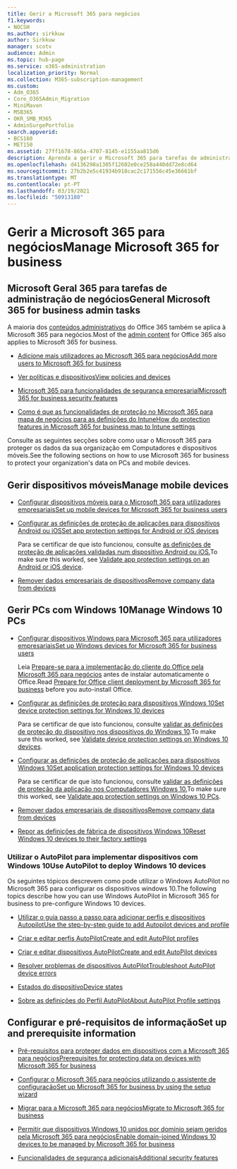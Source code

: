 ```yaml
---
title: Gerir a Microsoft 365 para negócios
f1.keywords:
- NOCSH
ms.author: sirkkuw
author: Sirkkuw
manager: scotv
audience: Admin
ms.topic: hub-page
ms.service: o365-administration
localization_priority: Normal
ms.collection: M365-subscription-management
ms.custom:
- Adm_O365
- Core_O365Admin_Migration
- MiniMaven
- MSB365
- OKR_SMB_M365
- AdminSurgePortfolio
search.appverid:
- BCS160
- MET150
ms.assetid: 27ff1678-865a-4707-8145-e1155aa815d6
description: Aprenda a gerir o Microsoft 365 para tarefas de administração relacionadas com negócios, dispositivos móveis, PCs Windows 10 e muitas dessas tarefas.
ms.openlocfilehash: d4136298a1305f12602e0ce258a440dd72e8cd64
ms.sourcegitcommit: 27b2b2e5c41934b918cac2c171556c45e36661bf
ms.translationtype: MT
ms.contentlocale: pt-PT
ms.lasthandoff: 03/19/2021
ms.locfileid: "50913180"
---
```

# <a name="manage-microsoft-365-for-business"></a><span data-ttu-id="c7bfb-103">Gerir a Microsoft 365 para negócios</span><span class="sxs-lookup"><span data-stu-id="c7bfb-103">Manage Microsoft 365 for business</span></span>

## <a name="general-microsoft-365-for-business-admin-tasks"></a><span data-ttu-id="c7bfb-104">Microsoft Geral 365 para tarefas de administração de negócios</span><span class="sxs-lookup"><span data-stu-id="c7bfb-104">General Microsoft 365 for business admin tasks</span></span>

<span data-ttu-id="c7bfb-105">A maioria dos [conteúdos administrativos](/office365/admin/admin-home) do Office 365 também se aplica à Microsoft 365 para negócios.</span><span class="sxs-lookup"><span data-stu-id="c7bfb-105">Most of the [admin content](/office365/admin/admin-home) for Office 365 also applies to Microsoft 365 for business.</span></span>

- [<span data-ttu-id="c7bfb-106">Adicione mais utilizadores ao Microsoft 365 para negócios</span><span class="sxs-lookup"><span data-stu-id="c7bfb-106">Add more users to Microsoft 365 for business</span></span>](../admin/add-users/add-users.md)
    
- [<span data-ttu-id="c7bfb-107">Ver políticas e dispositivos</span><span class="sxs-lookup"><span data-stu-id="c7bfb-107">View policies and devices</span></span>](view-policies-and-devices.md)
    
- [<span data-ttu-id="c7bfb-108">Microsoft 365 para funcionalidades de segurança empresarial</span><span class="sxs-lookup"><span data-stu-id="c7bfb-108">Microsoft 365 for business security features</span></span>](security-features.md)
    
- [<span data-ttu-id="c7bfb-109">Como é que as funcionalidades de proteção no Microsoft 365 para mapa de negócios para as definições do Intune</span><span class="sxs-lookup"><span data-stu-id="c7bfb-109">How do protection features in Microsoft 365 for business map to Intune settings</span></span>](map-protection-features-to-intune-settings.md)
    
<span data-ttu-id="c7bfb-110">Consulte as seguintes secções sobre como usar o Microsoft 365 para proteger os dados da sua organização em Computadores e dispositivos móveis.</span><span class="sxs-lookup"><span data-stu-id="c7bfb-110">See the following sections on how to use Microsoft 365 for business to protect your organization's data on PCs and mobile devices.</span></span>
  
## <a name="manage-mobile-devices"></a><span data-ttu-id="c7bfb-111">Gerir dispositivos móveis</span><span class="sxs-lookup"><span data-stu-id="c7bfb-111">Manage mobile devices</span></span>

- [<span data-ttu-id="c7bfb-112">Configurar dispositivos móveis para o Microsoft 365 para utilizadores empresariais</span><span class="sxs-lookup"><span data-stu-id="c7bfb-112">Set up mobile devices for Microsoft 365 for business users</span></span>](set-up-mobile-devices.md)
    
- [<span data-ttu-id="c7bfb-113">Configurar as definições de proteção de aplicações para dispositivos Android ou iOS</span><span class="sxs-lookup"><span data-stu-id="c7bfb-113">Set app protection settings for Android or iOS devices</span></span>](app-protection-settings-for-android-and-ios.md)
    
    <span data-ttu-id="c7bfb-114">Para se certificar de que isto funcionou, consulte [as definições de proteção de aplicações validadas num dispositivo Android ou iOS.](validate-settings-on-android-or-ios.md)</span><span class="sxs-lookup"><span data-stu-id="c7bfb-114">To make sure this worked, see [Validate app protection settings on an Android or iOS device](validate-settings-on-android-or-ios.md).</span></span> 
    
- [<span data-ttu-id="c7bfb-115">Remover dados empresariais de dispositivos</span><span class="sxs-lookup"><span data-stu-id="c7bfb-115">Remove company data from devices</span></span>](remove-company-data.md)
    
## <a name="manage-windows-10-pcs"></a><span data-ttu-id="c7bfb-116">Gerir PCs com Windows 10</span><span class="sxs-lookup"><span data-stu-id="c7bfb-116">Manage Windows 10 PCs</span></span>

- [<span data-ttu-id="c7bfb-117">Configurar dispositivos Windows para Microsoft 365 para utilizadores empresariais</span><span class="sxs-lookup"><span data-stu-id="c7bfb-117">Set up Windows devices for Microsoft 365 for business users</span></span>](set-up-windows-devices.md)

    <span data-ttu-id="c7bfb-118">Leia [Prepare-se para a implementação do cliente do Office pela Microsoft 365 para negócios](prepare-for-office-client-deployment.md) antes de instalar automaticamente o Office.</span><span class="sxs-lookup"><span data-stu-id="c7bfb-118">Read [Prepare for Office client deployment by Microsoft 365 for business](prepare-for-office-client-deployment.md) before you auto-install Office.</span></span> 
    
- [<span data-ttu-id="c7bfb-119">Configurar as definições de proteção para dispositivos Windows 10</span><span class="sxs-lookup"><span data-stu-id="c7bfb-119">Set device protection settings for Windows 10 devices</span></span>](protection-settings-for-windows-10-pcs.md)
    
    <span data-ttu-id="c7bfb-120">Para se certificar de que isto funcionou, consulte [validar as definições de proteção do dispositivo nos dispositivos do Windows 10](validate-settings-on-windows-10-pcs.md).</span><span class="sxs-lookup"><span data-stu-id="c7bfb-120">To make sure this worked, see [Validate device protection settings on Windows 10 devices](validate-settings-on-windows-10-pcs.md).</span></span> 
    
- [<span data-ttu-id="c7bfb-121">Configurar as definições de proteção de aplicações para dispositivos Windows 10</span><span class="sxs-lookup"><span data-stu-id="c7bfb-121">Set application protection settings for Windows 10 devices</span></span>](protection-settings-for-windows-10-devices.md)
    
    <span data-ttu-id="c7bfb-122">Para se certificar de que isto funcionou, consulte [validar as definições de proteção da aplicação nos Computadores Windows 10.](validate-protection-settings-on-windows-10-pcs.md)</span><span class="sxs-lookup"><span data-stu-id="c7bfb-122">To make sure this worked, see [Validate app protection settings on Windows 10 PCs](validate-protection-settings-on-windows-10-pcs.md).</span></span> 
    
- [<span data-ttu-id="c7bfb-123">Remover dados empresariais de dispositivos</span><span class="sxs-lookup"><span data-stu-id="c7bfb-123">Remove company data from devices</span></span>](remove-company-data.md)
    
- [<span data-ttu-id="c7bfb-124">Repor as definições de fábrica de dispositivos Windows 10</span><span class="sxs-lookup"><span data-stu-id="c7bfb-124">Reset Windows 10 devices to their factory settings</span></span>](reset-devices-to-factory-settings.md)
    
### <a name="use-autopilot-to-deploy-windows-10-devices"></a><span data-ttu-id="c7bfb-125">Utilizar o AutoPilot para implementar dispositivos com Windows 10</span><span class="sxs-lookup"><span data-stu-id="c7bfb-125">Use AutoPilot to deploy Windows 10 devices</span></span>

<span data-ttu-id="c7bfb-126">Os seguintes tópicos descrevem como pode utilizar o Windows AutoPilot no Microsoft 365 para configurar os dispositivos windows 10.</span><span class="sxs-lookup"><span data-stu-id="c7bfb-126">The following topics describe how you can use Windows AutoPilot in Microsoft 365 for business to pre-configure Windows 10 devices.</span></span>
  
- [<span data-ttu-id="c7bfb-127">Utilizar o guia passo a passo para adicionar perfis e dispositivos Autopilot</span><span class="sxs-lookup"><span data-stu-id="c7bfb-127">Use the step-by-step guide to add Autopilot devices and profile</span></span>](add-autopilot-devices-and-profile.md)
    
- [<span data-ttu-id="c7bfb-128">Criar e editar perfis AutoPilot</span><span class="sxs-lookup"><span data-stu-id="c7bfb-128">Create and edit AutoPilot profiles</span></span>](create-and-edit-autopilot-profiles.md)
    
- [<span data-ttu-id="c7bfb-129">Criar e editar dispositivos AutoPilot</span><span class="sxs-lookup"><span data-stu-id="c7bfb-129">Create and edit AutoPilot devices</span></span>](create-and-edit-autopilot-devices.md)
    
- [<span data-ttu-id="c7bfb-130">Resolver problemas de dispositivos AutoPilot</span><span class="sxs-lookup"><span data-stu-id="c7bfb-130">Troubleshoot AutoPilot device errors</span></span>](troubleshoot-autopilot-errors.md)
    
- [<span data-ttu-id="c7bfb-131">Estados do dispositivo</span><span class="sxs-lookup"><span data-stu-id="c7bfb-131">Device states</span></span>](device-states.md)
    
- [<span data-ttu-id="c7bfb-132">Sobre as definições do Perfil AutoPilot</span><span class="sxs-lookup"><span data-stu-id="c7bfb-132">About AutoPilot Profile settings</span></span>](autopilot-profile-settings.md)
    
## <a name="set-up-and-prerequisite-information"></a><span data-ttu-id="c7bfb-133">Configurar e pré-requisitos de informação</span><span class="sxs-lookup"><span data-stu-id="c7bfb-133">Set up and prerequisite information</span></span>

- [<span data-ttu-id="c7bfb-134">Pré-requisitos para proteger dados em dispositivos com a Microsoft 365 para negócios</span><span class="sxs-lookup"><span data-stu-id="c7bfb-134">Prerequisites for protecting data on devices with Microsoft 365 for business</span></span>](pre-requisites-for-data-protection.md)
    
- [<span data-ttu-id="c7bfb-135">Configurar o Microsoft 365 para negócios utilizando o assistente de configuração</span><span class="sxs-lookup"><span data-stu-id="c7bfb-135">Set up Microsoft 365 for business by using the setup wizard</span></span>](set-up.md)
    
- [<span data-ttu-id="c7bfb-136">Migrar para a Microsoft 365 para negócios</span><span class="sxs-lookup"><span data-stu-id="c7bfb-136">Migrate to Microsoft 365 for business</span></span>](migrate-to-microsoft-365-business.md)
    
- [<span data-ttu-id="c7bfb-137">Permitir que dispositivos Windows 10 unidos por domínio sejam geridos pela Microsoft 365 para negócios</span><span class="sxs-lookup"><span data-stu-id="c7bfb-137">Enable domain-joined Windows 10 devices to be managed by Microsoft 365 for business</span></span>](manage-windows-devices.md)
    
- [<span data-ttu-id="c7bfb-138">Funcionalidades de segurança adicionais</span><span class="sxs-lookup"><span data-stu-id="c7bfb-138">Additional security features</span></span>](security-features.md#additional-security-features)